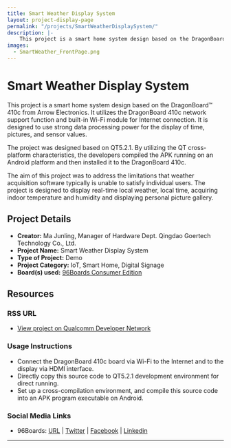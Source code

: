 ```yaml
---
title: Smart Weather Display System
layout: project-display-page
permalink: "/projects/SmartWeatherDisplaySystem/"
description: |-
    This project is a smart home system design based on the DragonBoard™ 410c from Arrow Electronics. It utilizes the DragonBoard 410c network support function and built-in Wi-Fi module for Internet connection. It is designed to use strong data processing power for the display of time, pictures, and sensor values.
images:
  - SmartWeather_FrontPage.png
---
```

# Smart Weather Display System

This project is a smart home system design based on the DragonBoard™ 410c from Arrow Electronics. It utilizes the DragonBoard 410c network support function and
built-in Wi-Fi module for Internet connection. It is designed to use strong data processing power for the display of time, pictures, and sensor values.

The project was designed based on QT5.2.1. By utilizing the QT cross-platform characteristics, the developers compiled the APK running on an Android platform
and then installed it to the DragonBoard 410c.

The aim of this project was to address the limitations that weather acquisition software typically is unable to satisfy individual users. The project is
designed to display real-time local weather, local time, acquiring indoor temperature and humidity and displaying personal picture gallery.

## Project Details

- **Creator:** Ma Junling, Manager of Hardware Dept. Qingdao Goertech Technology Co., Ltd.
- **Project Name:** Smart Weather Display System
- **Type of Project:** Demo
- **Project Category:** IoT, Smart Home, Digital Signage
- **Board(s) used:** [96Boards Consumer Edition](https://www.96boards.org/products/ce/)

## Resources

### RSS URL

- [View project on Qualcomm Developer Network](https://developer.qualcomm.com/project/smart-weather-display-system)

### Usage Instructions

- Connect the DragonBoard 410c board via Wi-Fi to the Internet and to the display via HDMI interface.
- Directly copy this source code to QT5.2.1 development environment for direct running.
- Set up a cross-compilation environment, and compile this source code into an APK program executable on Android.

### Social Media Links

- 96Boards: [URL](https://www.96boards.org/) &#124; [Twitter](https://twitter.com/96boards) &#124; [Facebook](https://www.facebook.com/96Boards) &#124; [Linkedin](https://www.linkedin.com/showcase/6637095/)


***

